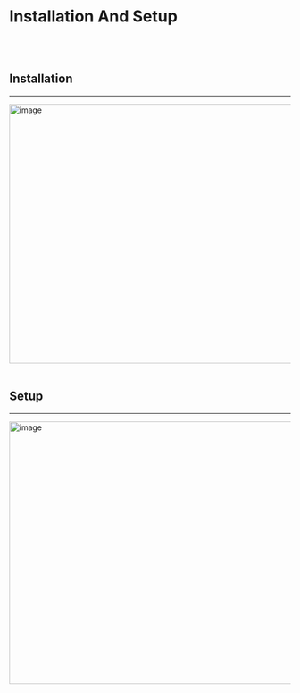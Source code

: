 # Installation And Setup
<br>
<br>

## Installation

<hr>
<img width="1295" height="464" alt="image" src="https://github.com/user-attachments/assets/52c8d391-fbbd-4288-b1c5-b5e06b8ef8ec" />
<br>
<br>

## Setup

<hr>
<img width="1289" height="470" alt="image" src="https://github.com/user-attachments/assets/eb872932-ce8c-4267-82df-1bd8533651ed" />
